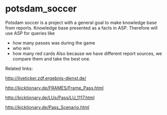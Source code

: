 # potsdam_soccer

Potsdam soccer is a project with a general goal to make knowledge base from reports. 
Knowledge base presented as a facts in ASP. 
Therefore will use ASP for queries like
- how many passes was during the game
- who win
- how many red cards
Also because we have different report sources, we compare them and take the best one.

Related links:

http://liveticker.zdf.ergebnis-dienst.de/

http://kicktionary.de/FRAMES/Frame_Pass.html

http://kicktionary.de/LUs/Pass/LU_1117.html

http://kicktionary.de/Pass_Scenario.html
